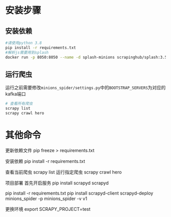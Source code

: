 # 安装步骤

## 安装依赖

```bash
#请使用python 3.8
pip install -r requirements.txt
#解析js需要用到splash
docker run -p 8050:8050 --name -d splash-minions scrapinghub/splash:3.5.0
```

## 运行爬虫

运行之前需要修改`minions_spider/settings.py`中的`BOOTSTRAP_SERVERS`为对应的kafka端口

```bash
# 查看所有爬虫
scrapy list
scrapy crawl hero
```

# 其他命令

更新依赖文件
pip freeze > requirements.txt

安装依赖
pip install -r requirements.txt

查看当前爬虫
scrapy list
运行指定爬虫
scrapy crawl hero

项目部署
首先开启服务
pip install scrapyd
scrapyd

pip install -r requirements.txt
pip install scrapyd-client
scrapyd-deploy minions_spider -p minions_spider -v v1

更换环境
export SCRAPY_PROJECT=test

